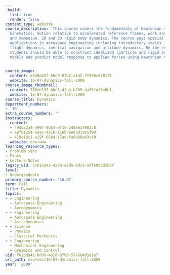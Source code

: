 ```yaml
---
_build:
  list: true
  render: false
content_type: website
course_description: 'This course covers the fundamentals of Newtonian mechanics, including
  kinematics, motion relative to accelerated reference frames, work and energy, impulse
  and momentum, 2D and 3D rigid body dynamics. The course pays special attention to
  applications in aerospace engineering including introductory topics in orbital mechanics,
  flight dynamics, inertial navigation and attitude dynamics. By the end of the semester,
  students should be able to construct idealized (particle and rigid body) dynamical
  models and predict model response to applied forces using Newtonian mechanics.

  '
course_image:
  content: d840d43f-b6e9-0fb2-a142-7e896c0501f1
  website: 16-07-dynamics-fall-2009
course_image_thumbnail:
  content: 780eb197-bbe3-d2e4-b205-da95fdf0e6b1
  website: 16-07-dynamics-fall-2009
course_title: Dynamics
department_numbers:
- '16'
extra_course_numbers: ''
instructors:
  content:
  - 494d32a4-e99f-9d54-ef18-244e6a7902c8
  - a8f81254-5aac-4e1b-116b-6ed8d13e5f90
  - 419a16c1-a19f-65b4-17ad-fa6b98ad3c40
  website: ocw-www
learning_resource_types:
- Problem Sets
- Exams
- Lecture Notes
legacy_uid: 5761c042-4278-e2da-8dc5-abfe002d288f
level:
- Undergraduate
primary_course_number: '16.07'
term: Fall
title: Dynamics
topics:
- - Engineering
  - Aerospace Engineering
  - Aerodynamics
- - Engineering
  - Aerospace Engineering
  - Astrodynamics
- - Science
  - Physics
  - Classical Mechanics
- - Engineering
  - Mechanical Engineering
  - Dynamics and Control
uid: f62bd941-b800-482d-87b0-577684d1e1e7
url_path: courses/16-07-dynamics-fall-2009
year: '2009'
---
```

